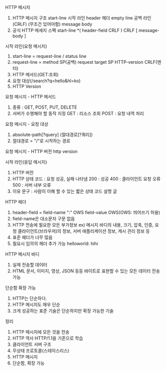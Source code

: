 HTTP 메시지
1. HTTP 메시지 구조
    start-line 시작 라인
    header 헤더
    empty line 공백 라인 (CRLF) (무조건 있어야함)
    message body
2. 공식 HTTP 메세지 스펙
    start-line
    *( header-field CRLF )
    CRLF
    [ message-body ]

시작 라인(요청 메시지)
1. start-line = request-line / status line
2. request-line = method SP(공백) request target SP HTTP-version CRLF(엔터)
3. HTTP 메서드(GET:조회)
4. 요청 대상(/search?q=hello&hl=ko)
5. HTTP Version

요청 메시지 - HTTP 메서드
1. 종류 : GET, POST, PUT, DELETE
2. 서버가 수행해야 할 동작 지정
    GET : 리소스 조회
    POST : 요청 내역 처리

요청 메시지 - 요청 대상
1. absolute-path[?query] (절대경로[?쿼리])
2. 절대경로 = "/"로 시작하는 경로

요청 메시지 - HTTP 버전
http version

시작 라인(응답 메시지)
1. HTTP 버전
2. HTTP 상태 코드 : 요청 성공, 실패 나타냄
    200 : 성공
    400 : 클라이언트 요청 오류
    500 : 서버 내부 오류
3. 이유 문구 : 사람이 이해 할 수 있는 짧은 상태 코드 설명 글

HTTP 헤더
1. header-field = field-name ":" OWS field-value OWS(OWS: 띄어쓰기 허용)
2. field-name은 대소문자 구문 없음
3. HTTP 전송에 필요한 모든 부가정보
    ex) 메시지 바디의 내용, 크기, 압축, 인증, 요청 클라이언트(브라우저)의 정보, 서버 애플리케이션 정보, 캐시 관리 정보 등
4. 표준 헤더가 너무 많음
5. 필요시 임의의 헤더 추가 가능
    helloworld: hihi

HTTP 메시지 바디
1. 실제 전송할 데이터
2. HTML 문서, 이미지, 영상, JSON 등등 바이트로 표현할 수 있는 모든 데이터 전송 가능

단순함 확장 가능
1. HTTP는 단순하다.
2. HTTP 메시지도 매우 단순
3. 크게 성공하는 표준 기술은 단순하지만 확장 가능한 기술

정리
1. HTTP 메시지에 모든 것을 전송
2. HTTP 역사 HTTP/1.1을 기준으로 학습
3. 클라이언트 서버 구조
4. 무상태 프로토콜(스테이스리스)
5. HTTP 메시지
6. 단순함, 확장 가능